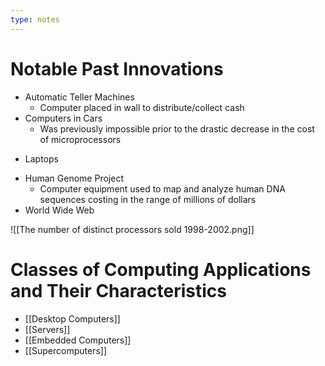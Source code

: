 ```yaml
---
type: notes
---
```

# Notable Past Innovations
* Automatic Teller Machines
	- Computer placed in wall to distribute/collect cash
* Computers in Cars
	- Was previously impossible prior to the drastic decrease in the cost of microprocessors
- Laptops
* Human Genome Project
	* Computer equipment used to map and analyze human DNA sequences costing in the range of millions of dollars
* World Wide Web

![[The number of distinct processors sold 1998-2002.png]]
# Classes of Computing Applications and Their Characteristics
* [[Desktop Computers]]
* [[Servers]]
* [[Embedded Computers]]
* [[Supercomputers]]
